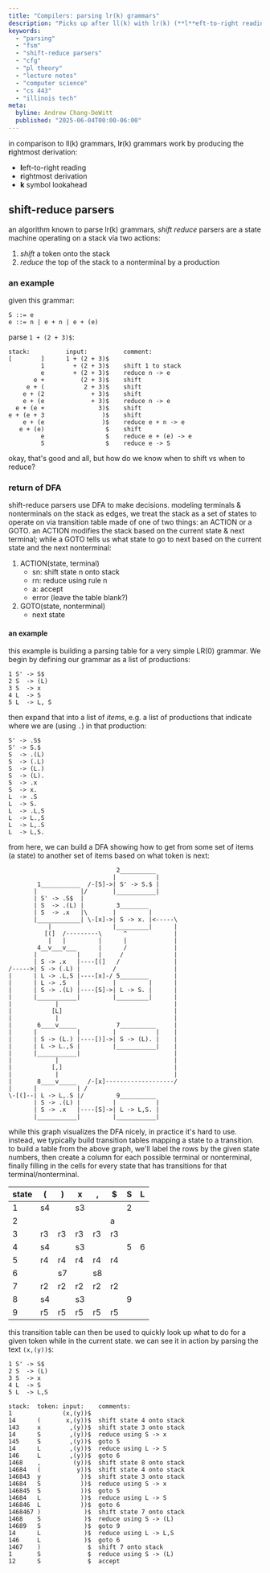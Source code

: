 ```yaml
---
title: "Compilers: parsing lr(k) grammars"
description: "Picks up after ll(k) with lr(k) (**l**eft-to-right reading, **r**ightmost derivation) algorithms & introduces shift-reduce parsers."
keywords:
  - "parsing"
  - "fsm"
  - "shift-reduce parsers"
  - "cfg"
  - "pl theory"
  - "lecture notes"
  - "computer science"
  - "cs 443"
  - "illinois tech"
meta:
  byline: Andrew Chang-DeWitt
  published: "2025-06-04T00:00-06:00"
---
```


in comparison to ll(k) grammars, l**r**(k) grammars work by producing the
**r**ightmost derivation:

- **l**eft-to-right reading
- **r**ightmost derivation
- **k** symbol lookahead

## shift-reduce parsers

an algorithm known to parse lr(k) grammars, _shift reduce_ parsers are a state
machine operating on a stack via two actions:

1. _shift_ a token onto the stack
2. _reduce_ the top of the stack to a nonterminal by a production

### an example

given this grammar:

```
S ::= e
e ::= n | e + n | e + (e)
```

parse `1 + (2 + 3)$`:

```
stack:          input:          comment:
[        ]      1 + (2 + 3)$
         1        + (2 + 3)$    shift 1 to stack
         e        + (2 + 3)$    reduce n -> e
       e +          (2 + 3)$    shift
     e + (           2 + 3)$    shift
    e + (2             + 3)$    shift
    e + (e             + 3)$    reduce n -> e
  e + (e +               3)$    shift
e + (e + 3                )$    shift
    e + (e                )$    reduce e + n -> e
   e + (e)                 $    shift
         e                 $    reduce e + (e) -> e
         S                 $    reduce e -> S
```

okay, that's good and all, but how do we know when to shift vs when to reduce?

### return of DFA

shift-reduce parsers use DFA to make decisions. modeling terminals &
nonterminals on the stack as edges, we treat the stack as a set of states to
operate on via transition table made of one of two things: an ACTION or a GOTO.
an ACTION modifies the stack based on the current state & next terminal; while
a GOTO tells us what state to go to next based on the current state and the
next nonterminal:

1. ACTION(state, terminal)
   - sn: shift state n onto stack
   - rn: reduce using rule n
   - a: accept
   - error (leave the table blank?)
2. GOTO(state, nonterminal)
   - next state

#### an example

this example is building a parsing table for a very simple LR(0) grammar. We
begin by defining our grammar as a list of productions:

```
1 S' -> S$
2 S  -> (L)
3 S  -> x
4 L  -> S
5 L  -> L, S
```

then expand that into a list of _items_, e.g. a list of productions that
indicate where we are (using `.`) in that production:

```
S' -> .S$
S' -> S.$
S  -> .(L)
S  -> (.L)
S  -> (L.)
S  -> (L).
S  -> .x
S  -> x.
L  -> .S
L  -> S.
L  -> .L,S
L  -> L.,S
L  -> L,.S
L  -> L,S.
```

from here, we can build a DFA showing how to get from some set of items (a
state) to another set of items based on what token is next:

```
                              2__________
                             |           |
        1___________  /-[S]->| S' -> S.$ |
       |            |/       |___________|
       | S' -> .S$  |
       | S  -> .(L) |         3________
       | S  -> .x   |\       |         |
       |____________| \-[x]->| S -> x. |<-----\
           |                 |_________|      |
          [(]  /---------\      ^             |
           |   |         |      |             |
        4__v___v___      |      /             |
       |           |     |     /              |
       | S -> .x   |----[(]   /               |
/----->| S -> (.L) |         /                |
|      | L -> .L,S |----[x]-/ 5________       |
|      | L -> .S   |         |         |      |
|      | S -> .(L) |----[S]->| L -> S. |      |
|      |___________|         |_________|      |
|            |                                |
|           [L]                               |
|            |                                |
|       6____v_____           7__________     |
|      |           |         |           |    |
|      | S -> (L.) |----[)]->| S -> (L). |    |
|      | L -> L.,S |         |___________|    |
|      |___________|                          |
|            |                                |
|           [,]                               |
|            |                                |
|       8____v_____   /-[x]-------------------/
|      |           | /
\-[(]--| L -> L,.S |/         9__________
       | S -> .(L) |         |           |
       | S -> .x   |----[S]->| L -> L,S. |
       |___________|         |___________|
```

while this graph visualizes the DFA nicely, in practice it's hard to use.
instead, we typically build transition tables mapping a state to a transition.
to build a table from the above graph, we'll label the rows by the given state
numbers, then create a column for each possible terminal or nonterminal,
finally filling in the cells for every state that has transitions for that
terminal/nonterminal.

| state | (   | )   | x   | ,   | $   | S   | L   |
| ----- | --- | --- | --- | --- | --- | --- | --- |
| 1     | s4  |     | s3  |     |     | 2   |     |
| 2     |     |     |     |     | a   |     |     |
| 3     | r3  | r3  | r3  | r3  | r3  |     |     |
| 4     | s4  |     | s3  |     |     | 5   | 6   |
| 5     | r4  | r4  | r4  | r4  | r4  |     |     |
| 6     |     | s7  |     | s8  |     |     |     |
| 7     | r2  | r2  | r2  | r2  | r2  |     |     |
| 8     | s4  |     | s3  |     |     | 9   |     |
| 9     | r5  | r5  | r5  | r5  | r5  |     |     |

this transition table can then be used to quickly look up what to do for a
given token while in the current state. we can see it in action by parsing the
text `(x,(y))$`:

```
1 S' -> S$
2 S  -> (L)
3 S  -> x
4 L  -> S
5 L  -> L,S

stack:  token: input:    comments:
1              (x,(y))$
14      (       x,(y))$  shift state 4 onto stack
143     x        ,(y))$  shift state 3 onto stack
14      S        ,(y))$  reduce using S -> x
145     S        ,(y))$  goto 5
14      L        ,(y))$  reduce using L -> S
146     L        ,(y))$  goto 6
1468    ,         (y))$  shift state 8 onto stack
14684   (          y))$  shift state 4 onto stack
146843  y           ))$  shift state 3 onto stack
14684   S           ))$  reduce using S -> x
146845  S           ))$  goto 5
14684   L           ))$  reduce using L -> S
146846  L           ))$  goto 6
1468467 )            )$  shift state 7 onto stack
1468    S            )$  reduce using S -> (L)
14689   S            )$  goto 9
14      L            )$  reduce using L -> L,S
146     L            )$  goto 6
1467    )             $  shift 7 onto stack
1       S             $  reduce using S -> (L)
12      S             $  accept
```
